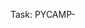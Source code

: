 Task: PYCAMP-

<!--
Description should contain link to task in Jira, short description of the implemented feature. Please ensure that actions passed.
-->

